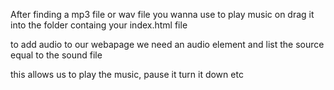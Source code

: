 
After finding a mp3 file or wav file you wanna use to play music on drag it into the folder containg your index.html file 


to add audio to our webapage we need an audio element and list the source equal to the sound file

<audio src="monkeymusic.mp3"> 



This sound audio is a Boolean attribute, meaning true or false. to set it equal to true we need to type the name of the attribute within audio this is called controls 

	<audio controls src="monkeymusic.mp3" >

</audio>


this allows us to play the music, pause it turn it down etc 